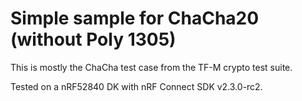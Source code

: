 # Simple sample for ChaCha20 (without Poly 1305)

This is mostly the ChaCha test case from the TF-M crypto test suite.

Tested on a nRF52840 DK with nRF Connect SDK v2.3.0-rc2.
